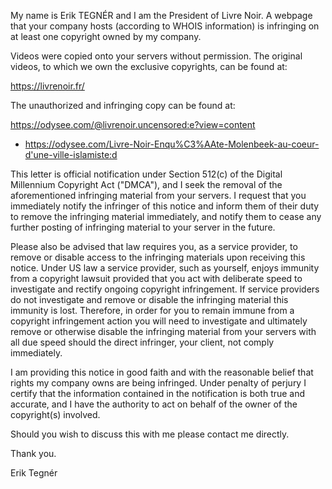 My name is Erik TEGNÉR and I am the President of Livre Noir. A webpage that your company hosts (according to WHOIS information) is infringing on at least one copyright owned by my company.

Videos were copied onto your servers without permission. The original videos, to which we own the exclusive copyrights, can be found at:

https://livrenoir.fr/

The unauthorized and infringing copy can be found at:

https://odysee.com/@livrenoir.uncensored:e?view=content
- https://odysee.com/Livre-Noir-Enqu%C3%AAte-Molenbeek-au-coeur-d'une-ville-islamiste:d

This letter is official notification under Section 512(c) of the Digital Millennium Copyright Act ("DMCA"), and I seek the removal of the aforementioned infringing material from your servers. I request that you immediately notify the infringer of this notice and inform them of their duty to remove the infringing material immediately, and notify them to cease any further posting of infringing material to your server in the future.

Please also be advised that law requires you, as a service provider, to remove or disable access to the infringing materials upon receiving this notice. Under US law a service provider, such as yourself, enjoys immunity from a copyright lawsuit provided that you act with deliberate speed to investigate and rectify ongoing copyright infringement. If service providers do not investigate and remove or disable the infringing material this immunity is lost. Therefore, in order for you to remain immune from a copyright infringement action you will need to investigate and ultimately remove or otherwise disable the infringing material from your servers with all due speed should the direct infringer, your client, not comply immediately.

I am providing this notice in good faith and with the reasonable belief that rights my company owns are being infringed. Under penalty of perjury I certify that the information contained in the notification is both true and accurate, and I have the authority to act on behalf of the owner of the copyright(s) involved.

Should you wish to discuss this with me please contact me directly.

Thank you.

Erik Tegnér
